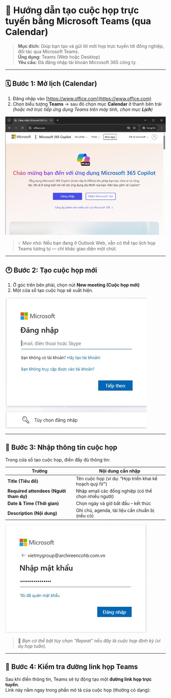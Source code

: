 # 🎥 Hướng dẫn tạo cuộc họp trực tuyến bằng Microsoft Teams (qua Calendar)

> **Mục đích:** Giúp bạn tạo và gửi lời mời họp trực tuyến tới đồng nghiệp, đối tác qua Microsoft Teams.  
> **Ứng dụng:** Teams (Web hoặc Desktop)  
> **Yêu cầu:** Đã đăng nhập tài khoản Microsoft 365 công ty.  

---

## 🗓️ Bước 1: Mở lịch (Calendar)

1. Đăng nhập vào [https://www.office.com](https://www.office.com)  
2. Chọn biểu tượng **Teams** → sau đó chọn mục **Calendar** ở thanh bên trái  
   *(hoặc mở trực tiếp ứng dụng Teams trên máy tính, chọn mục **Lịch**)*  

![Giao diện lịch trên Teams](./img/1.jpg)

> 💡 *Mẹo nhỏ:* Nếu bạn đang ở Outlook Web, vẫn có thể tạo lịch họp Teams tương tự — chỉ khác giao diện một chút.

---

## 🕐 Bước 2: Tạo cuộc họp mới

1. Ở góc trên bên phải, chọn nút **New meeting (Cuộc họp mới)**  
2. Một cửa sổ tạo cuộc họp sẽ xuất hiện.

![Nút tạo cuộc họp mới](./img/2.jpg)

---

## 📝 Bước 3: Nhập thông tin cuộc họp

Trong cửa sổ tạo cuộc họp, điền đầy đủ thông tin:

| Trường | Nội dung cần nhập |
|--------|------------------|
| **Title (Tiêu đề)** | Tên cuộc họp (ví dụ: “Họp triển khai kế hoạch quý IV”) |
| **Required attendees (Người tham dự)** | Nhập email các đồng nghiệp (có thể chọn nhiều người) |
| **Date & Time (Thời gian)** | Chọn ngày và giờ bắt đầu – kết thúc |
| **Description (Nội dung)** | Ghi chú, agenda, tài liệu cần chuẩn bị (nếu có) |

![Cửa sổ tạo cuộc họp](./img/3.jpg)

> 💬 *Bạn có thể bật tùy chọn “Repeat” nếu đây là cuộc họp định kỳ (ví dụ họp tuần).*

---

## 📡 Bước 4: Kiểm tra đường link họp Teams

Sau khi điền thông tin, Teams sẽ tự động tạo một **đường link họp trực tuyến**.  
Link này nằm ngay trong phần mô tả của cuộc họp (thường có dạng):  

